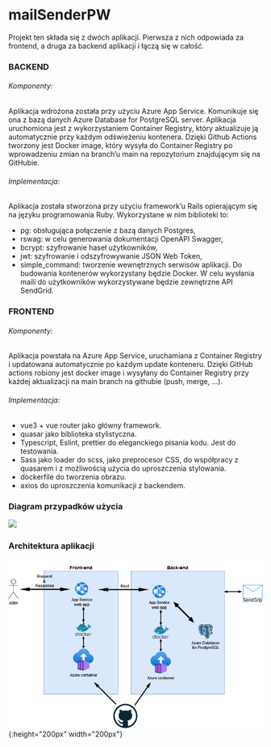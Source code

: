 # mailSenderPW

Projekt ten składa się z dwóch aplikacji. Pierwsza z nich odpowiada za frontend, a druga za backend aplikacji i łączą się w całość.
### BACKEND 
###### Komponenty: 
Aplikacja wdrożona została przy użyciu Azure App Service. Komunikuje się ona z bazą danych Azure Database for PostgreSQL server. Aplikacja uruchomiona jest z wykorzystaniem Container Registry, który aktualizuje ją automatycznie przy każdym odświeżeniu kontenera. Dzięki Github Actions tworzony jest Docker image, który wysyła do Container Registry po wprowadzeniu zmian na branch’u main na repozytorium znajdującym się na GitHubie. 
###### Implementacja: 
Aplikacja została stworzona przy użyciu framework’u Rails opierającym się na języku programowania Ruby. Wykorzystane w nim biblioteki to: 
  - pg: obsługująca połączenie z bazą danych Postgres, 
  - rswag: w celu generowania dokumentacji OpenAPI Swagger, 
  - bcrypt: szyfrowanie haseł użytkowników,
  - jwt: szyfrowanie i odszyfrowywanie JSON Web Token,
  - simple_command: tworzenie wewnętrznych serwisów aplikacji. Do budowania kontenerów wykorzystany będzie Docker. W celu wysłania maili do użytkowników wykorzystywane będzie zewnętrzne API SendGrid.


### FRONTEND
###### Komponenty: 
Aplikacja powstała na Azure App Service, uruchamiana z Container Registry i updatowana automatycznie po każdym update konteneru. Dzięki GitHub actions robiony jest docker image i wysyłany do Container Registry przy każdej aktualizacji na main branch na githubie (push, merge, ...).
###### Implementacja:
  - vue3 + vue router jako główny framework. 
  - quasar jako biblioteka stylistyczna.
  - Typescript, Eslint, prettier do eleganckiego pisania kodu. Jest do testowania. 
  - Sass jako loader do scss, jako preprocesor CSS, do współpracy z quasarem i z możliwością użycia do uproszczenia stylowania. 
  - dockerfile do tworzenia obrazu.
  - axios do uproszczenia komunikacji z backendem.

### Diagram przypadków użycia
![](./images/diagram_przypadkow.png&s=200|width=100px)

### Architektura aplikacji
![plot](./images/architektura.png){:height="200px" width="200px"}
